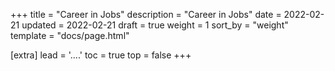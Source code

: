 +++
title = "Career in Jobs"
description = "Career in Jobs"
date = 2022-02-21
updated = 2022-02-21
draft = true
weight = 1
sort_by = "weight"
template = "docs/page.html"

[extra]
lead = '....'
toc = true
top = false
+++

